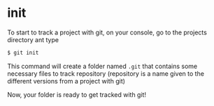 # init

To start to track a project with git, on your console, go to the projects directory ant type

```bash
$ git init
```

This command will create a folder named `.git` that contains some necessary files to track repository (repository is a name given to the different versions from a project with git)

Now, your folder is ready to get tracked with git!
